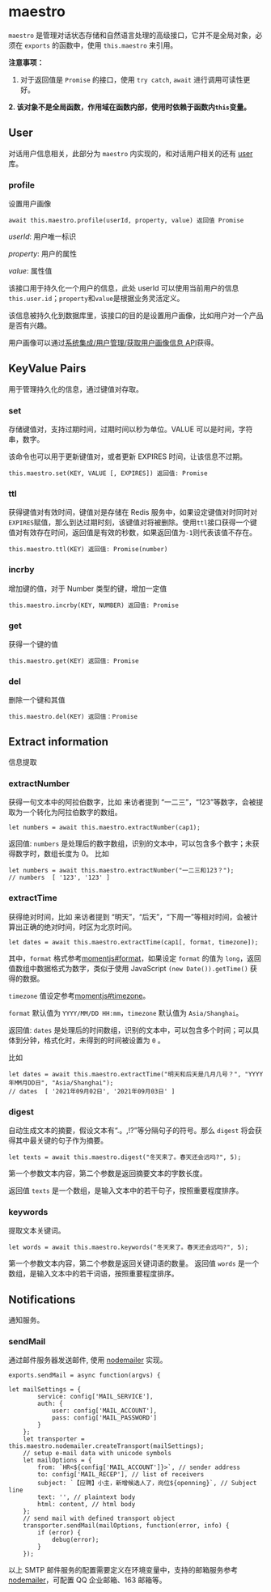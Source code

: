 # maestro

`maestro` 是管理对话状态存储和自然语言处理的高级接口，它并不是全局对象，必须在 `exports` 的函数中，使用 `this.maestro` 来引用。

**注意事项：**

1. 对于返回值是 `Promise` 的接口，使用 `try catch`, `await` 进行调用可读性更好。

**2. 该对象不是全局函数，作用域在函数内部，使用时依赖于函数内`this`变量。**

## User

对话用户信息相关，此部分为 `maestro` 内实现的，和对话用户相关的还有 [user](https://docs.chatopera.com/products/chatbot-platform/references/func-builtin/user.html) 库。

### profile

设置用户画像

```函数
await this.maestro.profile(userId, property, value) 返回值 Promise
```

_userId_: 用户唯一标识

_property_: 用户的属性

_value_: 属性值

该接口用于持久化一个用户的信息，此处 userId 可以使用当前用户的信息`this.user.id`；`property`和`value`是根据业务灵活定义。

该信息被持久化到数据库里，该接口的目的是设置用户画像，比如用户对一个产品是否有兴趣。

用户画像可以通过[系统集成/用户管理/获取用户画像信息 API](https://docs.chatopera.com/products/chatbot-platform/references/sdk/chatbot/users.html#获取用户画像信息)获得。

## KeyValue Pairs

用于管理持久化的信息，通过键值对存取。

### set

存储键值对，支持过期时间，过期时间以秒为单位。VALUE 可以是时间，字符串，数字。

该命令也可以用于更新键值对，或者更新 EXPIRES 时间，让该信息不过期。

```函数
this.maestro.set(KEY, VALUE [, EXPIRES]) 返回值: Promise
```

### ttl

获得键值对有效时间，键值对是存储在 Redis 服务中，如果设定键值对时同时对`EXPIRES`赋值，那么到达过期时刻，该键值对将被删除。使用`ttl`接口获得一个键值对有效存在时间，返回值是有效的秒数，如果返回值为`-1`则代表该值不存在。

```函数
this.maestro.ttl(KEY) 返回值: Promise(number)
```

### incrby

增加键的值，对于 Number 类型的键，增加一定值

```函数
this.maestro.incrby(KEY, NUMBER) 返回值: Promise
```

### get

获得一个键的值

```函数
this.maestro.get(KEY) 返回值: Promise
```

### del

删除一个键和其值

```函数
this.maestro.del(KEY) 返回值：Promise
```

## Extract information

信息提取

### extractNumber

获得一句文本中的阿拉伯数字，比如 来访者提到 “一二三”，“123”等数字，会被提取为一个转化为阿拉伯数字的数组。

```函数
let numbers = await this.maestro.extractNumber(cap1);
```

返回值: `numbers` 是处理后的数字数组，识别的文本中，可以包含多个数字；未获得数字时，数组长度为 0。
比如

```函数
let numbers = await this.maestro.extractNumber("一二三和123？");
// numbers  [ '123', '123' ]
```

### extractTime

获得绝对时间，比如 来访者提到 “明天”，“后天”，“下周一”等相对时间，会被计算出正确的绝对时间，时区为北京时间。

```函数
let dates = await this.maestro.extractTime(cap1[, format, timezone]);
```

其中，`format` 格式参考[momentjs#format](https://momentjs.com/docs/#/displaying/format/)，如果设定 `format` 的值为 `long`，返回值数组中数据格式为数字，类似于使用 JavaScript `(new Date()).getTime()` 获得的数据。

`timezone` 值设定参考[momentjs#timezone](https://momentjs.com/timezone/)。

`format` 默认值为 `YYYY/MM/DD HH:mm`，`timezone` 默认值为 `Asia/Shanghai`。

返回值: `dates` 是处理后的时间数组，识别的文本中，可以包含多个时间；可以具体到分钟，格式化时，未得到的时间被设置为 `0` 。

比如

```函数
let dates = await this.maestro.extractTime("明天和后天是几月几号？", "YYYY年MM月DD日", "Asia/Shanghai");
// dates  [ '2021年09月02日', '2021年09月03日' ]
```

### digest

自动生成文本的摘要，假设文本有“.。,!?”等分隔句子的符号。那么 `digest` 将会获得其中最关键的句子作为摘要。

```函数
let texts = await this.maestro.digest("冬天来了。春天还会远吗?", 5);
```

第一个参数文本内容，第二个参数是返回摘要文本的字数长度。

返回值 `texts` 是一个数组，是输入文本中的若干句子，按照重要程度排序。

### keywords

提取文本关键词。

```函数
let words = await this.maestro.keywords("冬天来了。春天还会远吗?", 5);
```

第一个参数文本内容，第二个参数是返回关键词语的数量。
返回值 `words` 是一个数组，是输入文本中的若干词语，按照重要程度排序。

## Notifications

通知服务。

### sendMail

通过邮件服务器发送邮件, 使用 [nodemailer](https://nodemailer.com/) 实现。

```函数
exports.sendMail = async function(argvs) {

let mailSettings = {
        service: config['MAIL_SERVICE'],
        auth: {
            user: config['MAIL_ACCOUNT'],
            pass: config['MAIL_PASSWORD']
        }
    };
    let transporter = this.maestro.nodemailer.createTransport(mailSettings);
    // setup e-mail data with unicode symbols
    let mailOptions = {
        from: `HR<${config['MAIL_ACCOUNT']}>`, // sender address
        to: config['MAIL_RECEP'], // list of receivers
        subject: `【应聘】小主，新增候选人了，岗位${openning}`, // Subject line
        text: '', // plaintext body
        html: content, // html body
    };
    // send mail with defined transport object
    transporter.sendMail(mailOptions, function(error, info) {
        if (error) {
            debug(error);
        }
    });
```

以上 SMTP 邮件服务的配置需要定义在环境变量中，支持的邮箱服务参考[nodemailer](https://nodemailer.com/smtp/well-known/)，可配置 QQ 企业邮箱、163 邮箱等。